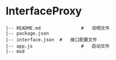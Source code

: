 # InterfaceProxy

```
|-- README.md				#	说明文件
|-- package.json
|-- interface.json	#	接口配置文件
|-- app.js					#	启动文件
|-- mod		
```